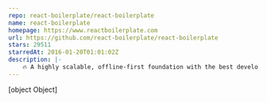 ```yaml
---
repo: react-boilerplate/react-boilerplate
name: react-boilerplate
homepage: https://www.reactboilerplate.com
url: https://github.com/react-boilerplate/react-boilerplate
stars: 29511
starredAt: 2016-01-20T01:01:02Z
description: |-
    🔥 A highly scalable, offline-first foundation with the best developer experience and a focus on performance and best practices.
---
```


[object Object]
